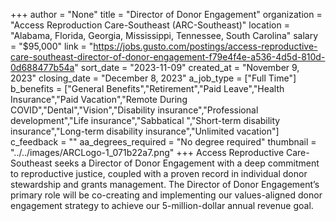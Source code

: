 +++
author = "None"
title = "Director of Donor Engagement"
organization = "Access Reproduction Care-Southeast (ARC-Southeast)"
location = "Alabama, Florida, Georgia, Mississippi, Tennessee, South Carolina"
salary = "$95,000"
link = "https://jobs.gusto.com/postings/access-reproductive-care-southeast-director-of-donor-engagement-f79e4f4e-a536-4d5d-810d-0d688477b54a"
sort_date = "2023-11-09"
created_at = "November 9, 2023"
closing_date = "December 8, 2023"
a_job_type = ["Full Time"]
b_benefits = ["General Benefits","Retirement","Paid Leave","Health Insurance","Paid Vacation","Remote During COVID","Dental","Vision","Disability insurance","Professional development","Life insurance","Sabbatical ","Short-term disability insurance","Long-term disability insurance","Unlimited vacation"]
c_feedback = ""
aa_degrees_required = "No degree required"
thumbnail = "../../images/ARCLogo-1_071b22a7.png"
+++
Access Reproductive Care-Southeast seeks a Director of Donor Engagement with a deep commitment to reproductive justice, coupled with a proven record in individual donor stewardship and grants management. The Director of Donor Engagement’s primary role will be co-creating and implementing our values-aligned donor engagement strategy to achieve our 5-million-dollar annual revenue goal.